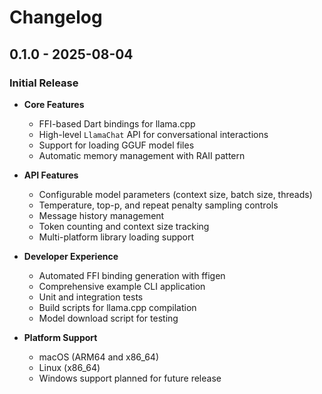 # Changelog

## 0.1.0 - 2025-08-04

### Initial Release

- **Core Features**
  - FFI-based Dart bindings for llama.cpp
  - High-level `LlamaChat` API for conversational interactions
  - Support for loading GGUF model files
  - Automatic memory management with RAII pattern

- **API Features**
  - Configurable model parameters (context size, batch size, threads)
  - Temperature, top-p, and repeat penalty sampling controls
  - Message history management
  - Token counting and context size tracking
  - Multi-platform library loading support

- **Developer Experience**
  - Automated FFI binding generation with ffigen
  - Comprehensive example CLI application
  - Unit and integration tests
  - Build scripts for llama.cpp compilation
  - Model download script for testing

- **Platform Support**
  - macOS (ARM64 and x86_64)
  - Linux (x86_64)
  - Windows support planned for future release
